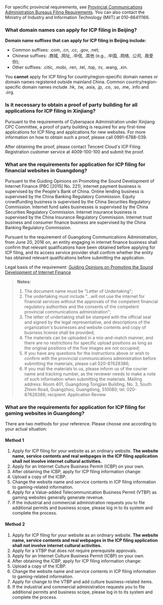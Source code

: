 For specific provincial requirements, see [Provincial Communications Administration Bureaus Filing Requirements](https://cloud.tencent.com/document/product/243/3474). You can also contact the Ministry of Industry and Information Technology (MIIT) at 010-66411166.

### What domain names can apply for ICP filing in Beijing?
**Domain name suffixes that can apply for ICP filing in Beijing include:**
- Common suffixes: .com, .cn, .cc, .gov, .net;
- Chinese suffixes: .商城, .网址, .中信, .其他 (e.g., .中国, .网络, .公司, .我爱你);
- Other suffixes: .citic, .mobi, .ren, .tel, .top, .tv, .wang, .xin.

You **cannot** apply for ICP filing for country/region-specific domain names or domain names registered outside mainland China. Common country/region-specific domain names include .hk, .tw, .asia, .jp, .co, .so, .me, .info and .org.

### Is it necessary to obtain a proof of party building for all applications for ICP filing in Xinjiang?
Pursuant to the requirements of Cyberspace Administration under Xinjiang CPC Committee, a proof of party building is required for any first-time applications for ICP filing and applications for new websites. For more information on how to obtain such a proof, please call 0991-6788-039.

After obtaining the proof, please contact Tencent Cloud's ICP Filing Registration customer service at 4009-100-100 and submit the proof. 

### What are the requirements for application for ICP filing for financial websites in Guangdong?
Pursuant to the Guiding Opinions on Promoting the Sound Development of Internet Finance (PBC [2015] No. 221), internet payment business is supervised by the People's Bank of China. Online lending business is supervised by the China Banking Regulatory Commission. Equity crowdfunding business is supervised by the China Securities Regulatory Commission. Internet fund sales businesses is supervised by the China Securities Regulatory Commission. Internet insurance business is supervised by the China Insurance Regulatory Commission. Internet trust business and consumer finance business are supervised by the China Banking Regulatory Commission.

Pursuant to the requirement of Guangdong Communications Administration, from June 20, 2016 on, an entity engaging in internet finance business shall confirm that relevant qualifications have been obtained before applying for ICP filing, and its access service provider shall confirm whether the entity has obtained relevant qualifications before submitting the application.

Legal basis of the requirement: [Guiding Opinions on Promoting the Sound Development of Internet Finance](http://www.gov.cn/xinwen/2015-07/18/content_2899360.htm) 

> **Notes:** 
> 1. The document name must be "Letter of Undertaking"; 
> 2. The undertaking must include "...will not use the internet for financial services without the approvals of the competent financial regulatory authorities and the consents of the competent provincial communications administration"; 
> 3. The letter of undertaking shall be stamped with the official seal and signed by the legal representative, and descriptions of the organization's businesses and website contents and copy of business license shall be provided;
> 4. The materials can be uploaded in a mix-and-match manner, and there are no restrictions for specific upload positions as long as the original positions of the five images are not occupied; 
> 5. If you have any questions for the instructions above or wish to confirm with the provincial communications administration before submitting the materials, please call 020-87628386;
> 6. If you mail the materials to us, please inform us of the courier name and tracking number, as the reviewer needs to make a note of such information when submitting the materials.
Mailing address: Room 401, Guangdong Tongjian Building, No. 3, South Zhixin Road, Guangzhou, Guangdong, 510080; tel: 020-87628386; recipient: Application Review

### What are the requirements for application for ICP filing for gaming websites in Guangdong?
There are two methods for your reference. Please choose one according to your actual situation:
#### Method 1
1. Apply for ICP filing for your website as an ordinary website.
**The website name, service contents and real webpages in the ICP filing application shall not involve internet cultural activities.**
2. Apply for an Internet Culture Business Permit (ICBP) on your own. 
3. After obtaining the ICBP, apply for ICP filing information change: 
 1. Upload a copy of the ICBP. 
 2. Change the website name and service contents in ICP filing information to gaming-related information. 
4. Apply for a Value-added Telecommunication Business Permit (VTBP) as gaming websites generally generate revenue.
5. If the industrial and commercial administration requests you to file additional permits and business scope, please log in to its system and complete the process.

#### Method 2
1. Apply for ICP filing for your website as an ordinary website.
**The website name, service contents and real webpages in the ICP filing application shall not involve internet cultural activities.**
2. Apply for a VTBP that does not require prerequisite approvals. 
3. Apply for an Internet Culture Business Permit (ICBP) on your own. 
4. After obtaining the ICBP, apply for ICP filing information change: 
 1. Upload a copy of the ICBP. 
 2. Change the website name and service contents in ICP filing information to gaming-related information. 
5. Apply for change to the VTBP and add culture business-related items. 
6. If the industrial and commercial administration requests you to file additional permits and business scope, please log in to its system and complete the process.
